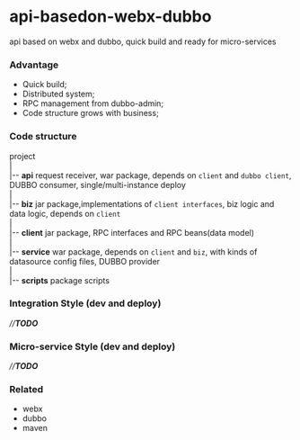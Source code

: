 # api-basedon-webx-dubbo
api based on webx and dubbo, quick build and ready for micro-services

### Advantage

* Quick build;
* Distributed system;
* RPC management from dubbo-admin;
* Code structure grows with business;

### Code structure

project    
|    
|-- **api**    request receiver, war package, depends on `client` and `dubbo client`, DUBBO consumer, single/multi-instance deploy    
|    
|-- **biz**     jar package,implementations of `client interfaces`, biz logic and data logic, depends on `client`     
|    
|-- **client**    jar package, RPC interfaces and RPC beans(data model)     
|    
|-- **service**    war package, depends on `client` and `biz`, with kinds of datasource config files, DUBBO provider     
|    
|-- **scripts**     package scripts    

### Integration Style (dev and deploy)

*//**TODO***

### Micro-service Style (dev and deploy)

*//**TODO***

### Related

* webx
* dubbo
* maven
